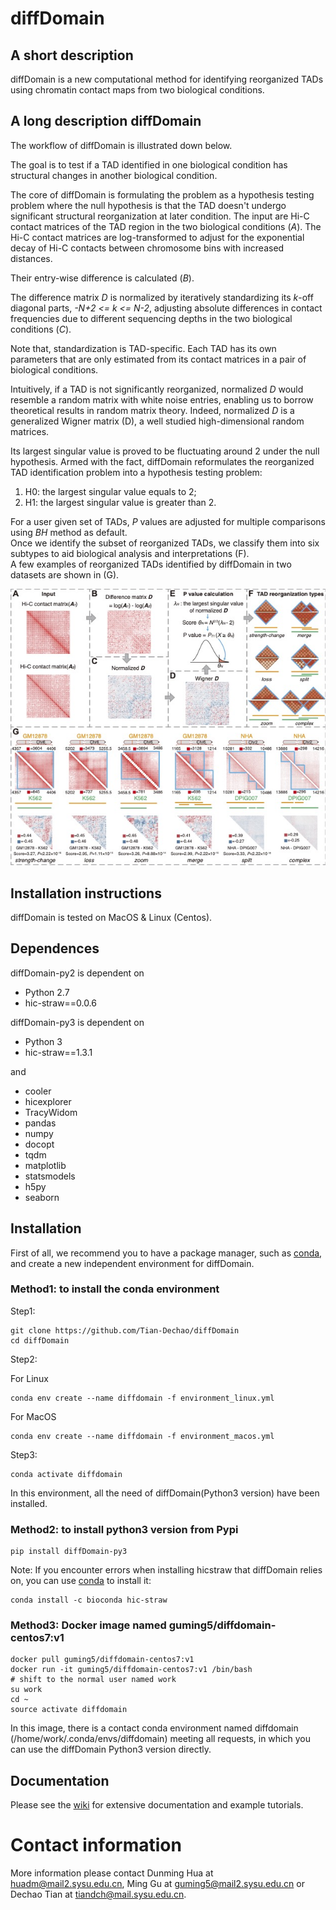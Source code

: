 # diffDomain 

## A short description

diffDomain is a new computational method for identifying reorganized TADs using chromatin contact maps from two biological conditions.   
  
## A long description diffDomain

The workflow of diffDomain is illustrated down below.  

The goal is to test if a TAD identified in one biological condition has structural changes in another biological condition.  

The core of diffDomain is formulating the problem as a hypothesis testing problem where the null hypothesis is that the TAD doesn't undergo significant structural reorganization at later condition.
The input are Hi-C contact matrices of the TAD region in the two biological conditions (*A*).
The Hi-C contact matrices are  log-transformed to adjust for the exponential decay of Hi-C contacts between chromosome bins with increased distances.  

Their entry-wise difference is calculated (*B*).  

The difference matrix *D* is normalized by iteratively standardizing its *k*-off diagonal parts, *-N+2 <= k <= N-2*, adjusting absolute differences in contact frequencies due to different sequencing depths in the two biological conditions (*C*).  

Note that, standardization is TAD-specific. Each TAD has its own parameters that are only estimated from its contact matrices in a pair of biological conditions.  

Intuitively, if a TAD is not significantly reorganized, normalized *D* would resemble a random matrix with white noise entries, enabling us to borrow theoretical results in random matrix theory.
Indeed, normalized *D* is a generalized Wigner matrix (D), a well studied high-dimensional random matrices.  

Its largest singular value is proved to be fluctuating around 2 under the null hypothesis.
Armed with the fact, diffDomain reformulates the reorganized TAD identification problem into a hypothesis testing problem:  
1. H0: the largest singular value equals to 2;  
2. H1: the largest singular value is greater than  2.  

For a user given set of TADs, *P* values are adjusted for multiple comparisons using *BH* method as default.  
Once we identify the subset of reorganized TADs, we classify them into six subtypes to aid biological analysis and interpretations (F).  
A few examples of reorganized TADs identified by diffDomain in two datasets are shown in (G).  


![workflow](/figures/workflow.jpg)

## Installation instructions

diffDomain is tested on MacOS & Linux (Centos).   

## Dependences

diffDomain-py2 is dependent on 
- Python 2.7
- hic-straw==0.0.6 

diffDomain-py3 is dependent on
- Python 3
- hic-straw==1.3.1

and
- cooler
- hicexplorer
- TracyWidom 
- pandas 
- numpy 
- docopt 
- tqdm
- matplotlib 
- statsmodels
- h5py 
- seaborn


## Installation

First of all, we recommend you to have a package manager, such as [conda](https://docs.conda.io/en/latest/miniconda.html), and create a new independent environment for diffDomain.

### Method1: to install the conda environment
Step1:
```
git clone https://github.com/Tian-Dechao/diffDomain
cd diffDomain
```
  
Step2:  
  
For Linux 

```
conda env create --name diffdomain -f environment_linux.yml
```
  
For MacOS 
```
conda env create --name diffdomain -f environment_macos.yml
```  
  
Step3:
```
conda activate diffdomain
```
  
In this environment, all the need of diffDomain(Python3 version) have been installed.

### Method2: to install python3 version from Pypi

```
pip install diffDomain-py3
```

Note: If you encounter errors when installing hicstraw that diffDomain relies on, you can use [conda](https://docs.conda.io/en/latest/miniconda.html) to install it:

```
conda install -c bioconda hic-straw
```

### Method3: Docker image named guming5/diffdomain-centos7:v1
```
docker pull guming5/diffdomain-centos7:v1
docker run -it guming5/diffdomain-centos7:v1 /bin/bash
# shift to the normal user named work
su work
cd ~
source activate diffdomain
```
In this image, there is a contact conda environment named diffdomain (/home/work/.conda/envs/diffdomain) meeting all requests, in which you can use the diffDomain Python3 version directly.
 

## Documentation
Please see the [wiki](https://github.com/Tian-Dechao/diffDomain/wiki/0.Usage) for extensive documentation and example tutorials.

# Contact information

More information please contact Dunming Hua at huadm@mail2.sysu.edu.cn, Ming Gu at guming5@mail2.sysu.edu.cn or Dechao Tian at tiandch@mail.sysu.edu.cn.
